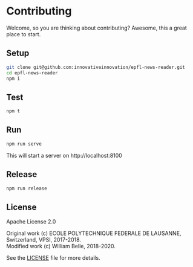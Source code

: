 Contributing
============

Welcome, so you are thinking about contributing?
Awesome, this a great place to start.

Setup
-----

```bash
git clone git@github.com:innovativeinnovation/epfl-news-reader.git
cd epfl-news-reader
npm i
```

Test
----

```bash
npm t
```

Run
---

```bash
npm run serve
```

This will start a server on http://localhost:8100

Release
-------

```bash
npm run release
```

License
-------

Apache License 2.0

Original work (c) ECOLE POLYTECHNIQUE FEDERALE DE LAUSANNE, Switzerland, VPSI, 2017-2018.  
Modified work (c) William Belle, 2018-2020.

See the [LICENSE](LICENSE) file for more details.
